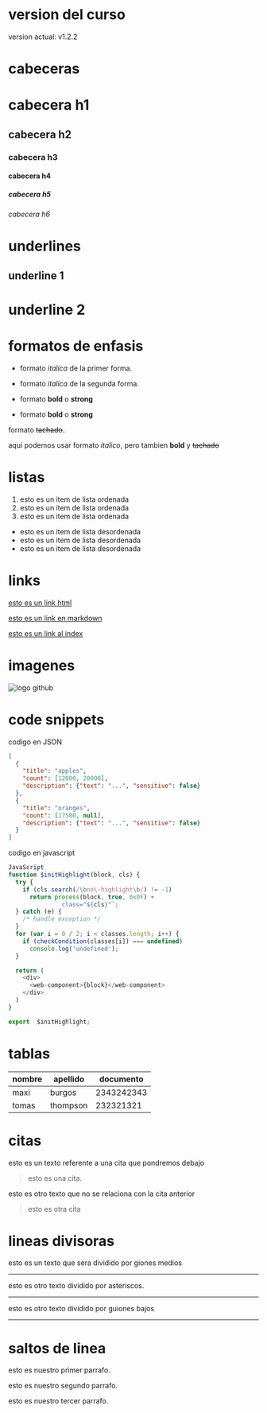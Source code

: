 
# version del curso
version actual: v1.2.2

# cabeceras

# cabecera h1


## cabecera h2

### cabecera h3

#### cabecera h4

##### cabecera h5

###### cabecera h6

# underlines

underline 1
-----------

underline 2
===========

# formatos de enfasis

- formato *italica* de la primer forma.
- formato _italica_ de la segunda forma.

- formato **bold** o **strong**
- formato __bold__ o __strong__

formato ~~tachado~~.

aqui podemos usar formato *italico*, pero tambien **bold** y ~~tachado~~

# listas 

1. esto es un item de lista ordenada
2. esto es un item de lista ordenada
3. esto es un item de lista ordenada

- esto es un item de lista desordenada
- esto es un item de lista desordenada
- esto es un item de lista desordenada

# links

<a href="http://www.google.com">esto es un link html</a>

[esto es un link en markdown](http://google.com)

[esto es un link al index](index.html)

# imagenes
![logo github](https://cdn-icons-png.flaticon.com/512/25/25231.png)

# code snippets

codigo en JSON
```JSON
[
  {
    "title": "apples",
    "count": [12000, 20000],
    "description": {"text": "...", "sensitive": false}
  },
  {
    "title": "oranges",
    "count": [17500, null],
    "description": {"text": "...", "sensitive": false}
  }
]
```
codigo en javascript
```javascript
JavaScript
function $initHighlight(block, cls) {
  try {
    if (cls.search(/\bno\-highlight\b/) != -1)
      return process(block, true, 0x0F) +
             ` class="${cls}"`;
  } catch (e) {
    /* handle exception */
  }
  for (var i = 0 / 2; i < classes.length; i++) {
    if (checkCondition(classes[i]) === undefined)
      console.log('undefined');
  }

  return (
    <div>
      <web-component>{block}</web-component>
    </div>
  )
}

export  $initHighlight;

```

# tablas

| nombre | apellido | documento |
| ------|------------| ----------|
|maxi | burgos | 2343242343 | 
| tomas | thompson | 232321321 |

# citas
esto es un texto referente a una cita que pondremos debajo 
> esto es una cita.

esto es otro texto que no se relaciona con la cita anterior
> esto es otra cita

# lineas divisoras
esto es un texto que sera dividido por giones medios

---
esto es otro texto dividido por asteriscos.

***

esto es otro texto dividido por guiones bajos

___

# saltos de linea
esto es nuestro primer parrafo.

esto es nuestro segundo parrafo.

esto es nuestro tercer parrafo.
